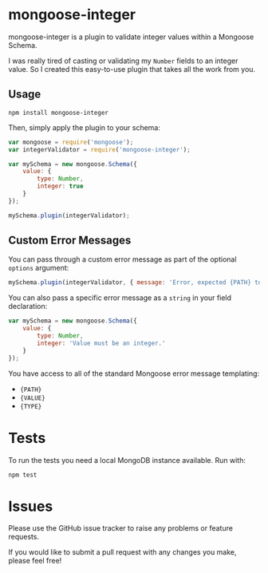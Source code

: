 # mongoose-integer

mongoose-integer is a plugin to validate integer values within a Mongoose Schema.

I was really tired of casting or validating my `Number` fields to an integer value. So I created this easy-to-use plugin that takes all the work from you.

## Usage

```
npm install mongoose-integer
```

Then, simply apply the plugin to your schema:

```js
var mongoose = require('mongoose');
var integerValidator = require('mongoose-integer');

var mySchema = new mongoose.Schema({
	value: {
		type: Number,
		integer: true
	}
});

mySchema.plugin(integerValidator);
```

## Custom Error Messages

You can pass through a custom error message as part of the optional `options` argument:

```js
mySchema.plugin(integerValidator, { message: 'Error, expected {PATH} to be an integer.' });
```

You can also pass a specific error message as a `string` in your field declaration:

```js
var mySchema = new mongoose.Schema({
	value: {
		type: Number,
		integer: 'Value must be an integer.'
	}
});
```

You have access to all of the standard Mongoose error message templating:

*   `{PATH}`
*   `{VALUE}`
*   `{TYPE}`

# Tests

To run the tests you need a local MongoDB instance available. Run with:

```
npm test
```
# Issues

Please use the GitHub issue tracker to raise any problems or feature requests.

If you would like to submit a pull request with any changes you make, please feel free!
